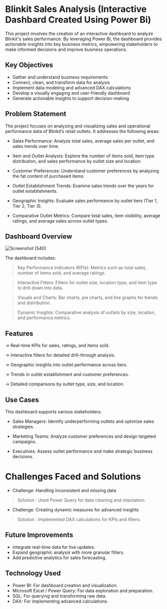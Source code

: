 # Blinkit Sales Analysis (Interactive Dashbard Created Using Power Bi)

This project involves the creation of an interactive dashboard to analyze Blinkit's sales performance. By leveraging Power BI, the dashboard provides actionable insights into key business metrics, empowering stakeholders to make informed decisions and improve business operations.

## Key Objectives

- Gather and understand business requirements
- Connect, clean, and transform data for analysis
- Implement data modeling and advanced DAX calculations
- Develop a visually engaging and user-friendly dashboard
- Generate actionable insights to support decision-making

## Problem Statement

The project focuses on analyzing and visualizing sales and operational performance data of Blinkit’s retail outlets. 
It addresses the following areas:

- Sales Performance: Analyze total sales, average sales per outlet, and sales trends over time.

- Item and Outlet Analysis: Explore the number of items sold, item type distribution, and sales performance by outlet size and location.

- Customer Preferences: Understand customer preferences by analyzing the fat content of purchased items.
  
- Outlet Establishment Trends: Examine sales trends over the years for outlet establishments.
  
- Geographic Insights: Evaluate sales performance by outlet tiers (Tier 1, Tier 2, Tier 3).
  
- Comparative Outlet Metrics: Compare total sales, item visibility, average ratings, and average sales across outlet types.

## Dashboard Overview

![Screenshot (540)](https://github.com/user-attachments/assets/ae742a52-8070-464e-ae7a-1c9a602d537a)

The dashboard includes:

> Key Performance Indicators (KPIs): Metrics such as total sales, number of items sold, and average ratings.

> Interactive Filters: Filters for outlet size, location type, and item type to drill down into data.

> Visuals and Charts: Bar charts, pie charts, and line graphs for trends and distribution.

> Dynamic Insights: Comparative analysis of outlets by size, location, and performance metrics.

## Features

-> Real-time KPIs for sales, ratings, and items sold.

-> Interactive filters for detailed drill-through analysis.

-> Geographic insights into outlet performance across tiers.

-> Trends in outlet establishment and customer preferences.

-> Detailed comparisons by outlet type, size, and location.

## Use Cases

This dashboard supports various stakeholders:

- Sales Managers: Identify underperforming outlets and optimize sales strategies.

- Marketing Teams: Analyze customer preferences and design targeted campaigns.

- Executives: Assess outlet performance and make strategic business decisions.

# Challenges Faced and Solutions

- Challenge: Handling inconsistent and missing data
 > Solution : Used Power Query for data cleaning and imputation.

          
- Challenge: Creating dynamic measures for advanced insights
 > Solution : Implemented DAX calculations for KPIs and filters.

## Future Improvements 

- Integrate real-time data for live updates.
-  Expand geographic analysis with more granular filters.
-  Add predictive analytics for sales forecasting.


## Technology Used

- Power BI: For dashboard creation and visualization.
- Microsoft Excel / Power Query: For data exploration and preparation.
- SQL: For querying and transforming raw data.
- DAX: For implementing advanced calculations.
  

  



